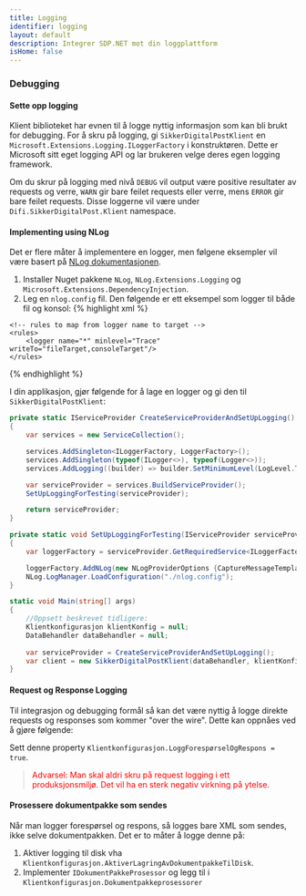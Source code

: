 ```yaml
---
title: Logging
identifier: logging
layout: default
description: Integrer SDP.NET mot din loggplattform
isHome: false
---
```


### Debugging
#### Sette opp logging
Klient biblioteket har evnen til å logge nyttig informasjon som kan bli brukt for debugging.
For å skru på logging, gi `SikkerDigitalPostKlient` en `Microsoft.Extensions.Logging.ILoggerFactory` i konstruktøren.
Dette er Microsoft sitt eget logging API og lar brukeren velge deres egen logging framework.

Om du skrur på logging med nivå `DEBUG` vil output være positive resultater av requests og verre, `WARN` gir bare feilet requests eller verre, mens `ERROR` gir bare feilet requests.
Disse loggerne vil være under `Difi.SikkerDigitalPost.Klient` namespace.

#### Implementing using NLog
Det er flere måter å implementere en logger, men følgene eksempler vil være basert på [NLog dokumentasjonen](https://github.com/NLog/NLog.Extensions.Logging/wiki/Getting-started-with-.NET-Core-2---Console-application).

1. Installer Nuget pakkene `NLog`, `NLog.Extensions.Logging` og `Microsoft.Extensions.DependencyInjection`.
1. Leg en `nlog.config` fil. Den følgende er ett eksempel som logger til både fil og konsol:
{% highlight xml %}
<?xml version="1.0" encoding="utf-8"?>

<!-- XSD manual extracted from package NLog.Schema: https://www.nuget.org/packages/NLog.Schema-->
<nlog xmlns="http://www.nlog-project.org/schemas/NLog.xsd" xsi:schemaLocation="NLog NLog.xsd"
      xmlns:xsi="http://www.w3.org/2001/XMLSchema-instance"
      autoReload="true"
      internalLogFile="c:\temp\console-example-internal.log"
      internalLogLevel="Info">
    <!-- the targets to write to -->
    <targets>
        <!-- write logs to file -->
        <target xsi:type="File"
                name="fileTarget"
                fileName="${specialfolder:folder=UserProfile}/logs/difi-sikker-digital-post-klient-dotnet/difi-sikker-digital-post-klient-dotnet.log"
                layout="${date}|${level:uppercase=true}|${message} ${exception}|${logger}|${all-event-properties}"
                archiveEvery="Day"
                archiveNumbering="Date"
                archiveDateFormat="yyyy-MM-dd"/>
        <target xsi:type="Console"
                name="consoleTarget"
                layout="${date}|${level:uppercase=true}|${message} ${exception}|${logger}|${all-event-properties}" />
    </targets>

    <!-- rules to map from logger name to target -->
    <rules>
        <logger name="*" minlevel="Trace" writeTo="fileTarget,consoleTarget"/>
    </rules>
</nlog>
{% endhighlight %}

I din applikasjon, gjør følgende for å lage en logger og gi den til `SikkerDigitalPostKlient`:

``` csharp
private static IServiceProvider CreateServiceProviderAndSetUpLogging()
{
    var services = new ServiceCollection();

    services.AddSingleton<ILoggerFactory, LoggerFactory>();
    services.AddSingleton(typeof(ILogger<>), typeof(Logger<>));
    services.AddLogging((builder) => builder.SetMinimumLevel(LogLevel.Trace));

    var serviceProvider = services.BuildServiceProvider();
    SetUpLoggingForTesting(serviceProvider);

    return serviceProvider;
}

private static void SetUpLoggingForTesting(IServiceProvider serviceProvider)
{
    var loggerFactory = serviceProvider.GetRequiredService<ILoggerFactory>();

    loggerFactory.AddNLog(new NLogProviderOptions {CaptureMessageTemplates = true, CaptureMessageProperties = true});
    NLog.LogManager.LoadConfiguration("./nlog.config");
}

static void Main(string[] args)
{
    //Oppsett beskrevet tidligere:
    Klientkonfigurasjon klientKonfig = null;
    DataBehandler dataBehandler = null;
    
    var serviceProvider = CreateServiceProviderAndSetUpLogging();
    var client = new SikkerDigitalPostKlient(dataBehandler, klientKonfig, serviceProvider.GetService<ILoggerFactory>());
}
```


#### Request og Response Logging
Til integrasjon og debugging formål så kan det være nyttig å logge direkte requests og responses som kommer "over the wire". Dette kan oppnåes ved å gjøre følgende:

Sett denne property `Klientkonfigurasjon.LoggForespørselOgRespons = true`.

> <span style="color:red">Advarsel: Man skal aldri skru på request logging i ett produksjonsmiljø. Det vil ha en sterk negativ virkning på ytelse.</span>


#### Prosessere dokumentpakke som sendes

Når man logger forespørsel og respons, så logges  bare XML som sendes, ikke selve dokumentpakken. Det er to måter å logge denne på:
1. Aktiver logging til disk vha `Klientkonfigurasjon.AktiverLagringAvDokumentpakkeTilDisk`.
2. Implementer `IDokumentPakkeProsessor` og legg til i `Klientkonfigurasjon.Dokumentpakkeprosessorer`